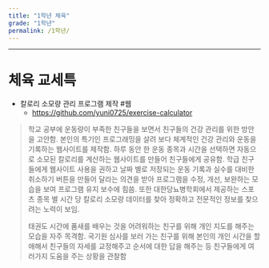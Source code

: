 ```yaml
---
title: "1학년 체육"
grade: "1학년"
permalink: /1학년/
---
```


---

# 체육 교세특

- 칼로리 소모량 관리 프로그램 제작 #웹
  - https://github.com/yuni0725/exercise-calculator

> 학교 공부에 운동량이 부족한 친구들을 보면서 친구들의 건강 관리를 위한 방안을 고안함. 본인의 특기인 프로그래밍을 살려 보다 체계적인 건강 관리와 운동을 기록하는 웹사이트를 제작함. 하루 동안 한 운동 종목과 시간을 선택하면 자동으로 소모된 칼로리를 계산하는 웹사이트를 만들어 친구들에게 공유함. 학급 친구들에게 웹사이트 사용을 권하고 날짜 별로 저장되는 운동 기록과 실수를 대비한 취소하기 버튼을 만들어 달라는 의견을 받아 프로그램을 수정, 개선, 보완하는 모습을 보여 프로그램 유지 보수에 힘씀. 또한 대한당뇨병학회에서 제공하는 스포츠 종목 별 시간 당 칼로리 소모량 데이터를 찾아 정확하고 전문적인 정보를 찾으려는 노력이 보임.
>
> 태권도 시간에 품새를 배우는 것을 어려워하는 친구를 위해 개인 지도를 해주는 모습을 자주 목격함. 국기원 심사를 보러 가는 친구를 위해 본인의 개인 시간을 할애해서 친구들의 자세를 교정해주고 순서에 대한 답을 해주는 등 친구들에게 여러가지 도움을 주는 상황을 관찰함
